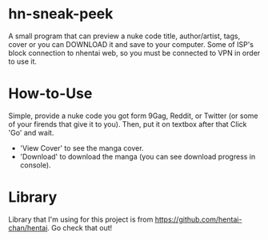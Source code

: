 # hn-sneak-peek
A small program that can preview a nuke code title, author/artist, tags, cover or you can DOWNLOAD it and save to your computer. Some of ISP's block connection to nhentai web, so you must be connected to VPN in order to use it.

# How-to-Use
Simple, provide a nuke code you got form 9Gag, Reddit, or Twitter (or some of your firends that give it to you). Then, put it on textbox after that Click 'Go' and wait.

- 'View Cover' to see the manga cover.
- 'Download' to download the manga (you can see download progress in console).

# Library
Library that I'm using for this project is from https://github.com/hentai-chan/hentai. Go check that out!
